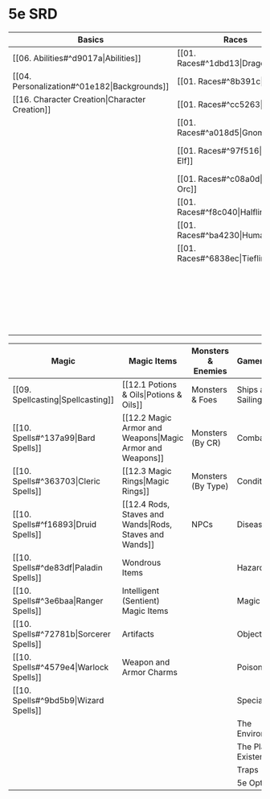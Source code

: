# 5e SRD

 | Basics             | Races       | Classes   | Feats            | Equipment            |
 | ------------------ | ----------- | --------- | ---------------- | -------------------- |
 | [[06. Abilities#^d9017a\|Abilities]]     | [[01. Races#^1dbd13\|Dragonborn]]  | [[02. Classes#^d2e90f\|Barbarian]] | [[03. Customization#^d7914d\|Feats]]       | [[05. Equipment#^a03aae\|Armor]]                |
 | [[04. Personalization#^01e182\|Backgrounds]]        | [[01. Races#^8b391c\|Dwarf]]       | [[02. Classes#^2929f3\|Bard]]      |  | [[05. Equipment#^eeb811\|Weapons]]              |
 | [[16. Character Creation\|Character Creation]] | [[01. Races#^cc5263\|Elf]]         | [[02. Classes#^aade69\|Cleric]]    |                  | [[05. Equipment#Adventuring Gear\|Gear]]                 |
 |                    | [[01. Races#^a018d5\|Gnome]]       | [[02. Classes#^71abe0\|Druid]]     |                  | [[05. Equipment#^6bef1b\|Tools]]                |
 |                    | [[01. Races#^97f516\|Half-Elf]]    | [[02. Classes#^fbcdd9\|Fighter]]   |                  | [[05. Equipment#^c639fd\|Mounts and Vehicles]]  |
 |                    | [[01. Races#^c08a0d\|Half-Orc]]    | [[02. Classes#^c21d4d\|Monk]]      |                  | [[05. Equipment#^af7cf2\|Food]]                 |
 |                    | [[01. Races#^f8c040\|Halfling]]    | [[02. Classes#^bec549\|Paladin]]   |                  | [[05. Equipment#^fda88c\|Trade Goods]]          |
 |                    | [[01. Races#^ba4230\|Human]]       | [[02. Classes#^d5570f\|Ranger]]    |                  | [[05. Equipment#^eced5a\|Expenses]] |
 |                    | [[01. Races#^6838ec\|Tiefling]]    | [[02. Classes#^1cc3c2\|Rogue]]     |                  |                      |
 |                    |  | [[02. Classes#^b6128c\|Sorcerer]]  |                  |                      |
 |                    |             | [[02. Classes#^ba33ee\|Warlock]]   |                  |                      |
 |                    |             | [[02. Classes#^0c7bae\|Wizard]]    |                  |                      |

 
| Magic           | Magic Items                        | Monsters & Enemies | Gamemastering           |
| ----------------| ---------------------------------- | ------------------ | ----------------------- |
| [[09. Spellcasting\|Spellcasting]]    | [[12.1 Potions & Oils\|Potions & Oils]]                     | Monsters & Foes    | Ships and Sailing       |
| [[10. Spells#^137a99\|Bard Spells]]     | [[12.2 Magic Armor and Weapons\|Magic Armor and Weapons]]            | Monsters (By CR)   | Combat                  |
| [[10. Spells#^363703\|Cleric Spells]]   | [[12.3 Magic Rings\|Magic Rings]]                        | Monsters (By Type) | Conditions              |
| [[10. Spells#^f16893\|Druid Spells]]    | [[12.4 Rods, Staves and Wands\|Rods, Staves and Wands]]             | NPCs               | Diseases                |
| [[10. Spells#^de83df\|Paladin Spells]]  | Wondrous Items                     |                    | Hazards                 |
| [[10. Spells#^3e6baa\|Ranger Spells]]   | Intelligent (Sentient) Magic Items |                    | Magic Items             |
| [[10. Spells#^72781b\|Sorcerer Spells]] | Artifacts                          |                    | Objects                 |
| [[10. Spells#^4579e4\|Warlock Spells]]  | Weapon and Armor Charms            |                    | Poisons                 |
| [[10. Spells#^9bd5b9\|Wizard Spells]]   |                                    |                    | Special Abilities       |
|                 |                                    |                    | The Environment         |
|                 |                                    |                    | The Planes of Existence |
|                 |                                    |                    | Traps                   |
|                 |                                    |                    | 5e Options              |